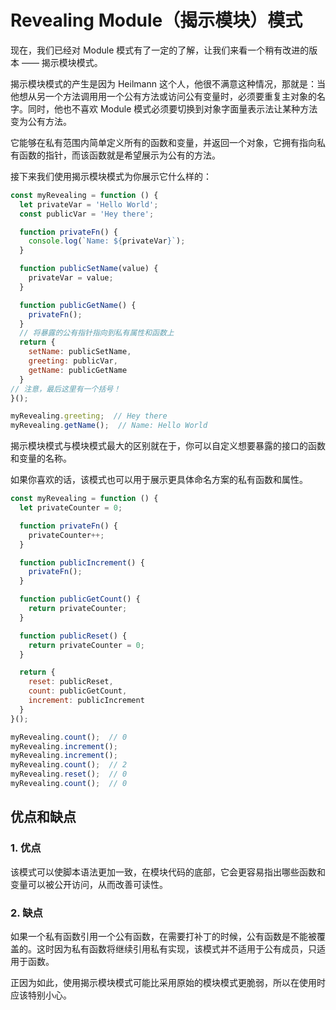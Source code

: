 # Revealing Module（揭示模块）模式

现在，我们已经对 Module 模式有了一定的了解，让我们来看一个稍有改进的版本 —— 揭示模块模式。

揭示模块模式的产生是因为 Heilmann 这个人，他很不满意这种情况，那就是：当他想从另一个方法调用用一个公有方法或访问公有变量时，必须要重复主对象的名字。同时，他也不喜欢 Module 模式必须要切换到对象字面量表示法让某种方法变为公有方法。

它能够在私有范围内简单定义所有的函数和变量，并返回一个对象，它拥有指向私有函数的指针，而该函数就是希望展示为公有的方法。

接下来我们使用揭示模块模式为你展示它什么样的：

```javascript
const myRevealing = function () {
  let privateVar = 'Hello World';
  const publicVar = 'Hey there';

  function privateFn() {
    console.log(`Name: ${privateVar}`);
  }

  function publicSetName(value) {
    privateVar = value;
  }

  function publicGetName() {
    privateFn();
  }
  // 将暴露的公有指针指向到私有属性和函数上
  return {
    setName: publicSetName,
    greeting: publicVar,
    getName: publicGetName
  }
// 注意，最后这里有一个括号！  
}();

myRevealing.greeting;  // Hey there
myRevealing.getName();  // Name: Hello World
```

揭示模块模式与模块模式最大的区别就在于，你可以自定义想要暴露的接口的函数和变量的名称。

如果你喜欢的话，该模式也可以用于展示更具体命名方案的私有函数和属性。

```javascript
const myRevealing = function () {
  let privateCounter = 0;

  function privateFn() {
    privateCounter++;
  }

  function publicIncrement() {
    privateFn();
  }

  function publicGetCount() {
    return privateCounter;
  }

  function publicReset() {
    return privateCounter = 0;
  }

  return {
    reset: publicReset,
    count: publicGetCount,
    increment: publicIncrement
  }
}();

myRevealing.count();  // 0
myRevealing.increment();
myRevealing.increment();
myRevealing.count();  // 2
myRevealing.reset();  // 0
myRevealing.count();  // 0
```

## 优点和缺点

### 1. 优点

该模式可以使脚本语法更加一致，在模块代码的底部，它会更容易指出哪些函数和变量可以被公开访问，从而改善可读性。

### 2. 缺点

如果一个私有函数引用一个公有函数，在需要打补丁的时候，公有函数是不能被覆盖的。这时因为私有函数将继续引用私有实现，该模式并不适用于公有成员，只适用于函数。

正因为如此，使用揭示模块模式可能比采用原始的模块模式更脆弱，所以在使用时应该特别小心。


